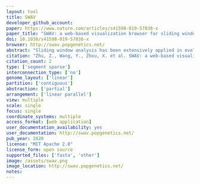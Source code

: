 ```yaml
---
layout: tool 
title: SWAV
developer_github_account: 
paper: https://www.nature.com/articles/s41598-019-57038-x
paper_title: "SWAV: a web-based visualization browser for sliding window analysis"
doi: 10.1038/s41598-019-57038-x
browser: http://swav.popgenetics.net/
abstract: "Sliding window analysis has been extensively applied in evolutionary biology. With the development of the high-throughput DNA sequencing of organisms at the population level, an application that is dedicated to visualizing population genetic test statistics at the genomic level is needed. We have developed the sliding window analysis viewer (SWAV), which is a web-based program that can be used to integrate, view and browse test statistics and perform genome annotation. In addition to browsing, SAV can mark, generate and customize statistical images and search by sequence alignment, position or gene name. These features facilitate the effectiveness of sliding window analysis. As an example application, yeast and silkworm resequencing data are analyzed with SWAV. The SWAV package, user manual and usage demo are available at http://swav.popgenetics.net."
citation: "Zhu, Z., Wang, Y., Zhou, X. et al. SWAV: a web-based visualization browser for sliding window analysis. Sci Rep 10, 149 (2020). https://doi.org/10.1038/s41598-019-57038-x"
citation_count: 2
type: ['segment sparse']
interconnection_type: ['no']
genome_layout: ['linear']
partition: ['contiguous']
abstraction: ['partial']
arrangement: ['linear parallel']
view: multiple
scale: single
focus: single
coordinate_systems: multiple
access_format: [web application]
user_documentation_availability: yes
user_documentation: http://swav.popgenetics.net/
pub_year: 2020
license: "MIT Apache 2.0"
license_form: open source
supported_files: ['fasta', 'other']
image: /assets/swav.png
image_location: http://swav.popgenetics.net/
notes: 
---
```

